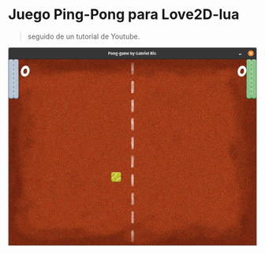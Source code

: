 # Juego Ping-Pong para Love2D-lua
> seguido de un tutorial de Youtube.

<img src="./assets/image-random-off-game.png">
